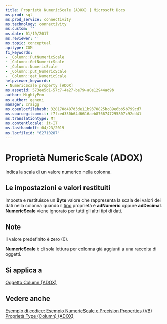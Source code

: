 ```yaml
---
title: Proprietà NumericScale (ADOX) | Microsoft Docs
ms.prod: sql
ms.prod_service: connectivity
ms.technology: connectivity
ms.custom: ''
ms.date: 01/19/2017
ms.reviewer: ''
ms.topic: conceptual
apitype: COM
f1_keywords:
- _Column::PutNumericScale
- _Column::GetNumericScale
- _Column::NumericScale
- _Column::put_NumericScale
- _Column::get_NumericScale
helpviewer_keywords:
- NumericScale property [ADOX]
ms.assetid: 573ee5d1-57c7-4a27-be79-a0e12944ad9b
author: MightyPen
ms.author: genemi
manager: craigg
ms.openlocfilehash: 328170d487d3de11b9370825bc89e6bb5b799cd7
ms.sourcegitcommit: f7fced330b64d6616aeb8766747295807c92dd41
ms.translationtype: MT
ms.contentlocale: it-IT
ms.lasthandoff: 04/23/2019
ms.locfileid: "62710287"
---
```

# <a name="numericscale-property-adox"></a>Proprietà NumericScale (ADOX)
Indica la scala di un valore numerico nella colonna.  
  
## <a name="settings-and-return-values"></a>Le impostazioni e valori restituiti  
 Imposta e restituisce un **Byte** valore che rappresenta la scala dei valori dei dati nella colonna quando il [tipo](../../../ado/reference/adox-api/type-property-column-adox.md) proprietà è **adNumeric** oppure **adDecimal**. **NumericScale** viene ignorato per tutti gli altri tipi di dati.  
  
## <a name="remarks"></a>Note  
 Il valore predefinito è zero (0).  
  
 **NumericScale** è di sola lettura per [colonna](../../../ado/reference/adox-api/column-object-adox.md) già aggiunti a una raccolta di oggetti.  
  
## <a name="applies-to"></a>Si applica a  
 [Oggetto Column (ADOX)](../../../ado/reference/adox-api/column-object-adox.md)  
  
## <a name="see-also"></a>Vedere anche  
 [Esempio di codice: Esempio NumericScale e Precision Properties (VB)](../../../ado/reference/adox-api/adox-code-example-numericscale-and-precision-properties-example-vb.md)   
 [Proprietà Type (Column) (ADOX)](../../../ado/reference/adox-api/type-property-column-adox.md)
